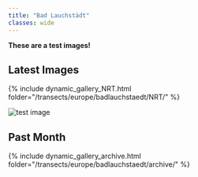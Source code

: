 ```yaml
---
title: "Bad Lauchstädt"
classes: wide
---
```


**These are a test images!**

## Latest Images

{% include dynamic_gallery_NRT.html folder="/transects/europe/badlauchstaedt/NRT/" %}

<img src="https://85.214.136.59/media/camhi_data/20240310/P24031011104210.jpg" alt="test image">

## Past Month

{% include dynamic_gallery_archive.html folder="/transects/europe/badlauchstaedt/archive/" %}
